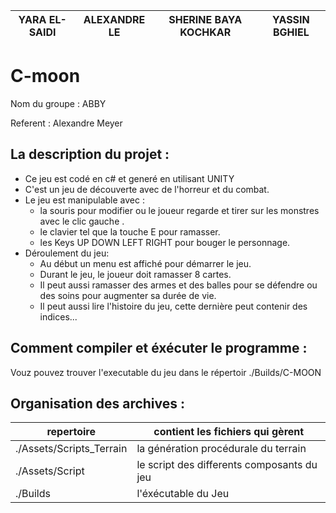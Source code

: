| YARA EL-SAIDI | ALEXANDRE LE | SHERINE BAYA KOCHKAR |YASSIN BGHIEL |
| ------------- | -------------| --------------------|---------------|

# C-moon
Nom du groupe : ABBY

Referent : Alexandre Meyer

## La description du projet :
* Ce jeu est codé en c# et generé en utilisant UNITY 
* C'est un jeu de découverte avec de l'horreur et du combat.
* Le jeu est manipulable avec :
    - la souris pour modifier ou le joueur regarde et tirer sur les monstres avec le clic gauche .
    - le clavier tel que la touche E pour ramasser.
    - les Keys UP DOWN LEFT RIGHT pour bouger le personnage. 
* Déroulement du jeu:
    - Au début un menu est affiché pour démarrer le jeu.
    - Durant le jeu, le joueur doit ramasser 8 cartes.
    - Il peut aussi ramasser des armes et des balles pour se défendre ou des soins pour augmenter sa durée de vie.
    - Il peut aussi lire l'histoire du jeu, cette dernière peut contenir des indices... 


## Comment compiler et éxécuter le programme :

Vouz pouvez trouver l'executable du jeu dans le répertoir ./Builds/C-MOON

## Organisation des archives :

| repertoire | contient les fichiers qui gèrent |
| -----------|----------|
| ./Assets/Scripts_Terrain | la génération procédurale du terrain |
| ./Assets/Script | le script des differents composants du jeu |
| ./Builds | l'éxécutable du Jeu |





